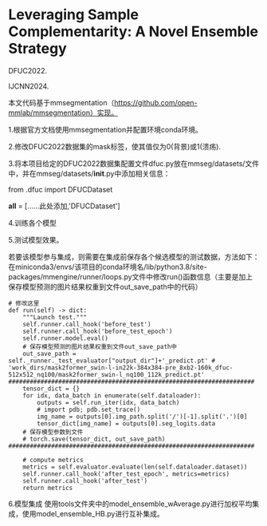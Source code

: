 # Leveraging Sample Complementarity: A Novel Ensemble Strategy

DFUC2022.

IJCNN2024.

本文代码基于mmsegmentation（https://github.com/open-mmlab/mmsegmentation）实现。

1.根据官方文档使用mmsegmentation并配置环境conda环境。

2.修改DFUC2022数据集的mask标签，使其值仅为0(背景)或1(溃疡).

3.将本项目给定的DFUC2022数据集配置文件dfuc.py放在mmseg/datasets/文件中，并在mmseg/datasets/__init__.py中添加相关信息：

from .dfuc import DFUCDataset

__all__ = [……此处添加,'DFUCDataset']

4.训练各个模型

5.测试模型效果。

若要该模型参与集成，则需要在集成前保存各个候选模型的测试数据，方法如下：
在miniconda3/envs/该项目的conda环境名/lib/python3.8/site-packages/mmengine/runner/loops.py文件中修改run()函数信息（主要是加上保存模型预测的图片结果权重到文件out_save_path中的代码）

    # 修改这里
    def run(self) -> dict:
        """Launch test."""
        self.runner.call_hook('before_test')
        self.runner.call_hook('before_test_epoch')
        self.runner.model.eval()
        # 保存模型预测的图片结果权重到文件out_save_path中
        out_save_path = self._runner._test_evaluator["output_dir"]+'_predict.pt' # 'work_dirs/mask2former_swin-l-in22k-384x384-pre_8xb2-160k_dfuc-512x512_nq100/mask2former_swin-l_nq100_112k_predict.pt'  #####################################################################
        tensor_dict = {}   
        for idx, data_batch in enumerate(self.dataloader):
            outputs = self.run_iter(idx, data_batch)
            # import pdb; pdb.set_trace()
            img_name = outputs[0].img_path.split('/')[-1].split('.')[0]
            tensor_dict[img_name] = outputs[0].seg_logits.data
        # 保存模型参数到文件
        # torch.save(tensor_dict, out_save_path)   #####################################################################
        
        # compute metrics
        metrics = self.evaluator.evaluate(len(self.dataloader.dataset))
        self.runner.call_hook('after_test_epoch', metrics=metrics)
        self.runner.call_hook('after_test')
        return metrics

6.模型集成
使用tools文件夹中的model_ensemble_wAverage.py进行加权平均集成，使用model_ensemble_HB.py进行互补集成。




